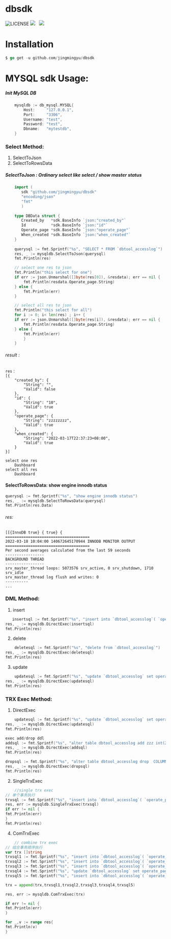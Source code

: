 
# dbsdk
![LICENSE](https://img.shields.io/badge/license-AGPL%20-blue.svg)
![](https://img.shields.io/badge/build-release-brightgreen.svg)  
![](https://img.shields.io/badge/version-v1.1.0-brightgreen.svg)

#  Installation

```go
$ go get -u github.com/jingmingyu/dbsdk 
```

# MYSQL sdk Usage:
##### Init MySQL DB
```go
    mysqldb := db_mysql.MYSQL{
		Host:     "127.0.0.1",
		Port:     "3306",
		Username: "test",
		Password: "test",
		Dbname:   "mytestdb",
	}
```
### Select  Method:
1. SelectToJson
2. SelectToRowsData

##### SelectToJson : Ordinary select  like select / show master status
```go
    import (
       sdk "github.com/jingmingyu/dbsdk"
       "encoding/json"
       "fmt"
       )
        
    type DBData struct {
       Created_by   *sdk.BaseInfo `json:"created_by"`
       Id           *sdk.BaseInfo `json:"id"`
       Operate_page *sdk.BaseInfo `json:"operate_page"`
       When_created *sdk.BaseInfo `json:"when_created"`
    }
		
	querysql := fmt.Sprintf("%s", "SELECT * FROM `dbtool_accesslog`")
	res, _ := mysqldb.SelectToJson(querysql)
	fmt.Println(res)

	// select one res to json 
	fmt.Println("this select for one")
	if err := json.Unmarshal([]byte(res[0]), &resdata); err == nil {
		fmt.Println(resdata.Operate_page.String)
	} else {
		fmt.Println(err)
	}

	// select all res to json 
	fmt.Println("this select for all")
	for i := 0; i< len(res) ; i++ {
	if err := json.Unmarshal([]byte(res[i]), &resdata); err == nil {
		fmt.Println(resdata.Operate_page.String)
	} else {
		fmt.Println(err)
		}
	}
```
###### result :
```azure
res：
[{
    "created_by": {
        "String": "",
        "Valid": false
    },
    "id": {
        "String": "10",
        "Valid": true
    },
    "operate_page": {
        "String": "zzzzzzzz",
        "Valid": true
    },
    "when_created": {
        "String": "2022-03-17T22:37:23+08:00",
        "Valid": true
    }
}]

select one res 
	Dashboard
select all res 
	Dashboard
```

#### SelectToRowsData:  show engine innodb status
```go
querysql := fmt.Sprintf("%s", "show engine innodb status")
res, _ := mysqldb.SelectToRowsData(querysql)
fmt.Println(res.Data)
```
###### res:
```azure
[[{InnoDB true} { true} {
=====================================
2022-03-18 10:04:00 140672645170944 INNODB MONITOR OUTPUT
=====================================
Per second averages calculated from the last 59 seconds
-----------------
BACKGROUND THREAD
-----------------
srv_master_thread loops: 5073576 srv_active, 0 srv_shutdown, 1710 srv_idle
srv_master_thread log flush and writes: 0
----------
...
```
### DML  Method:
1. insert
 ```go
	insertsql := fmt.Sprintf("%s", "insert into `dbtool_accesslog`( `operate_page` , `when_created` ) VALUE ('zzzzzzzz',now())")
res, _ := mysqldb.DirectExec(insertsql)
fmt.Println(res)
```
2. delete
```go
    deletesql := fmt.Sprintf("%s", "delete from `dbtool_accesslog`")
res, _ := mysqldb.DirectExec(deletesql)
fmt.Println(res)
```
3. update
```go
	updatesql := fmt.Sprintf("%s", "update `dbtool_accesslog` set operate_page='ascd' ")
res, _ := mysqldb.DirectExec(updatesql)
fmt.Println(res)
```
### TRX Exec  Method:
1. DirectExec
```go
	updatesql := fmt.Sprintf("%s", "update `dbtool_accesslog` set operate_page='ascd' ")
res, _ := mysqldb.DirectExec(updatesql)
fmt.Println(res)

exec add/drop ddl
addsql := fmt.Sprintf("%s", "alter table dbtool_accesslog add zzz int(2)")
res, _ := mysqldb.DirectExec(addsql)
fmt.Println(res)

dropsql := fmt.Sprintf("%s", "alter table dbtool_accesslog drop  COLUMN zzz ")
res, _ := mysqldb.DirectExec(dropsql)
fmt.Println(res)
```
2. SingleTrxExec
```go
	//single trx exec
// 单个事务执行
trxsql := fmt.Sprintf("%s", "insert into `dbtool_accesslog`( `operate_page` , `when_created` ) VALUE ('zzzzzzzz',now())")
res, err := mysqldb.SingleTrxExec(trxsql)
if err != nil {
fmt.Println(err)
}
fmt.Println(res)
```

4. ComTrxExec
```go
	// combine trx exec
// 组合事务顺序执行
var trx []string
trxsql1 := fmt.Sprintf("%s", "insert into `dbtool_accesslog`( `operate_page` , `when_created` ) VALUE ('zzzzzzzz',now())")
trxsql2 := fmt.Sprintf("%s", "insert into `dbtool_accesslog`( `operate_page` , `when_created` ) VALUE ('bbbbb',now())")
trxsql3 := fmt.Sprintf("%s", "insert into `dbtool_accesslog`( `operate_page` , `when_created` ) VALUE ('bbbbb',now())")
trxsql4 := fmt.Sprintf("%s", "update `dbtool_accesslog` set operate_page='zzzzzzzz' where operate_page='ascd'")
trxsql5 := fmt.Sprintf("%s", "insert into `dbtool_accesslog`( `operate_page` , `when_created` ) VALUE ('zzzzzzzz',now())")

trx = append(trx,trxsql1,trxsql2,trxsql3,trxsql4,trxsql5)

res, err := mysqldb.ComTrxExec(trx)

if err != nil {
fmt.Println(err)
}

for _,v := range res{
fmt.Println(v)
}
```
